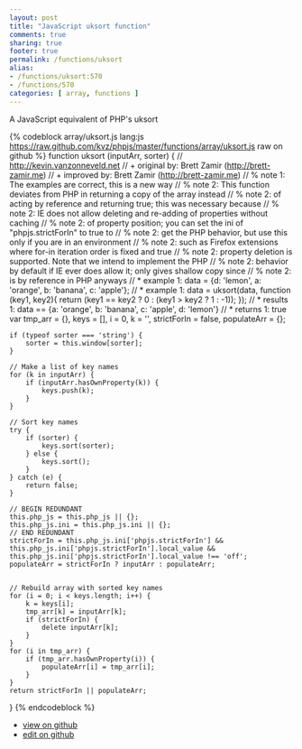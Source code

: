 ```yaml
---
layout: post
title: "JavaScript uksort function"
comments: true
sharing: true
footer: true
permalink: /functions/uksort
alias:
- /functions/uksort:570
- /functions/570
categories: [ array, functions ]
---
```

A JavaScript equivalent of PHP's uksort
<!-- more -->
{% codeblock array/uksort.js lang:js https://raw.github.com/kvz/phpjs/master/functions/array/uksort.js raw on github %}
function uksort (inputArr, sorter) {
    // http://kevin.vanzonneveld.net
    // +   original by: Brett Zamir (http://brett-zamir.me)
    // +   improved by: Brett Zamir (http://brett-zamir.me)
    // %          note 1: The examples are correct, this is a new way
    // %        note 2: This function deviates from PHP in returning a copy of the array instead
    // %        note 2: of acting by reference and returning true; this was necessary because
    // %        note 2: IE does not allow deleting and re-adding of properties without caching
    // %        note 2: of property position; you can set the ini of "phpjs.strictForIn" to true to
    // %        note 2: get the PHP behavior, but use this only if you are in an environment
    // %        note 2: such as Firefox extensions where for-in iteration order is fixed and true
    // %        note 2: property deletion is supported. Note that we intend to implement the PHP
    // %        note 2: behavior by default if IE ever does allow it; only gives shallow copy since
    // %        note 2: is by reference in PHP anyways
    // *     example 1: data = {d: 'lemon', a: 'orange', b: 'banana', c: 'apple'};
    // *     example 1: data = uksort(data, function (key1, key2){ return (key1 == key2 ? 0 : (key1 > key2 ? 1 : -1)); });
    // *     results 1: data == {a: 'orange', b: 'banana', c: 'apple', d: 'lemon'}
    // *     returns 1: true
    var tmp_arr = {},
        keys = [],
        i = 0,
        k = '',
        strictForIn = false,
        populateArr = {};

    if (typeof sorter === 'string') {
        sorter = this.window[sorter];
    }

    // Make a list of key names
    for (k in inputArr) {
        if (inputArr.hasOwnProperty(k)) {
            keys.push(k);
        }
    }

    // Sort key names
    try {
        if (sorter) {
            keys.sort(sorter);
        } else {
            keys.sort();
        }
    } catch (e) {
        return false;
    }

    // BEGIN REDUNDANT
    this.php_js = this.php_js || {};
    this.php_js.ini = this.php_js.ini || {};
    // END REDUNDANT
    strictForIn = this.php_js.ini['phpjs.strictForIn'] && this.php_js.ini['phpjs.strictForIn'].local_value && this.php_js.ini['phpjs.strictForIn'].local_value !== 'off';
    populateArr = strictForIn ? inputArr : populateArr;


    // Rebuild array with sorted key names
    for (i = 0; i < keys.length; i++) {
        k = keys[i];
        tmp_arr[k] = inputArr[k];
        if (strictForIn) {
            delete inputArr[k];
        }
    }
    for (i in tmp_arr) {
        if (tmp_arr.hasOwnProperty(i)) {
            populateArr[i] = tmp_arr[i];
        }
    }
    return strictForIn || populateArr;
}
{% endcodeblock %}
<ul>
 <li><a href="https://github.com/kvz/phpjs/blob/master/functions/array/uksort.js">view on github</a></li>
 <li><a href="https://github.com/kvz/phpjs/edit/master/functions/array/uksort.js">edit on github</a></li>
</ul>
